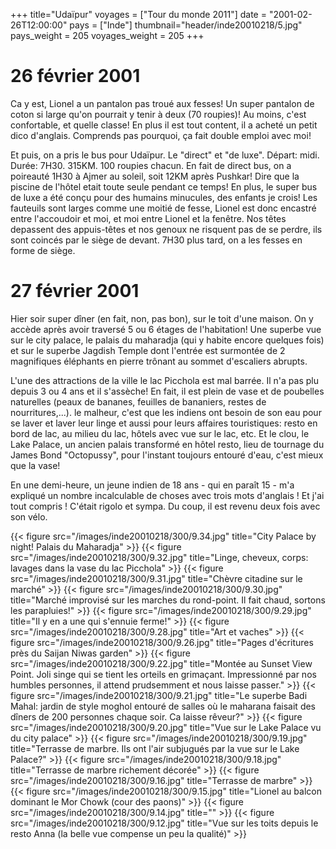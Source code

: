 +++
title="Udaïpur"
voyages = ["Tour du monde 2011"]
date = "2001-02-26T12:00:00"
pays = ["Inde"]
thumbnail="header/inde20010218/5.jpg"
pays_weight = 205
voyages_weight = 205
+++
# 26 février 2001

Ca y est, Lionel a un pantalon pas troué aux fesses! Un super pantalon de coton 
si large qu'on pourrait y tenir à deux (70 roupies)! Au moins, c'est confortable, 
et quelle classe! En plus il est tout content, il a acheté un petit dico d'anglais. 
Comprends pas pourquoi, ça fait double emploi avec moi! 

Et puis, on a pris le bus pour Udaïpur. Le "direct" et "de luxe". Départ: midi. 
Durée: 7H30. 315KM. 100 roupies chacun. En fait de direct bus, on a poireauté 
1H30 à Ajmer au soleil, soit 12KM après Pushkar! Dire que la piscine de l'hôtel 
etait toute seule pendant ce temps! En plus, le super bus de luxe a été conçu 
pour des humains minucules, des enfants je crois! Les fauteuils sont larges 
comme une moitié de fesse, Lionel est donc encastré entre l'accoudoir et moi, 
et moi entre Lionel et la fenêtre. Nos têtes depassent des appuis-têtes et nos 
genoux ne risquent pas de se perdre, ils sont coincés par le siège de devant. 
7H30 plus tard, on a les fesses en forme de siège. 

# 27 février 2001

Hier soir super dîner (en fait, non, pas bon), sur le toit d'une maison. On 
y accède après avoir traversé 5 ou 6 étages de l'habitation! Une superbe vue 
sur le city palace, le palais du maharadja (qui y habite encore quelques fois) 
et sur le superbe Jagdish Temple dont l'entrée est surmontée de 2 magnifiques 
éléphants en pierre trônant au sommet d'escaliers abrupts. 

L'une des attractions de la ville le lac Picchola est mal barrée. Il n'a pas 
plu depuis 3 ou 4 ans et il s'assèche! En fait, il est plein de vase et de poubelles 
naturelles (peaux de bananes, feuilles de bananiers, restes de nourritures,...). 
le malheur, c'est que les indiens ont besoin de son eau pour se laver et laver 
leur linge et aussi pour leurs affaires touristiques: resto en bord de lac, 
au milieu du lac, hôtels avec vue sur le lac, etc. Et le clou, le Lake Palace, 
un ancien palais transformé en hôtel resto, lieu de tournage du James Bond "Octopussy", 
pour l'instant toujours entouré d'eau, c'est mieux que la vase! 

En une demi-heure, un jeune indien de 18 ans - qui en paraît 15 - m'a expliqué 
un nombre incalculable de choses avec trois mots d'anglais ! Et j'ai tout compris 
! C'était rigolo et sympa. Du coup, il est revenu deux fois avec son vélo. 


<div id="TOTO">{{< figure src="/images/inde20010218/300/9.34.jpg" title="City Palace by night! Palais du Maharadja" >}}
{{< figure src="/images/inde20010218/300/9.32.jpg" title="Linge, cheveux, corps: lavages dans la vase du lac Picchola" >}}
{{< figure src="/images/inde20010218/300/9.31.jpg" title="Chèvre citadine sur le marché" >}}
{{< figure src="/images/inde20010218/300/9.30.jpg" title="Marché improvisé sur les marches du rond-point. Il fait chaud, sortons les parapluies!" >}}
{{< figure src="/images/inde20010218/300/9.29.jpg" title="Il y en a une qui s'ennuie ferme!" >}}
{{< figure src="/images/inde20010218/300/9.28.jpg" title="Art et vaches" >}}
{{< figure src="/images/inde20010218/300/9.26.jpg" title="Pages d'écritures près du Saijan Niwas garden" >}}
{{< figure src="/images/inde20010218/300/9.22.jpg" title="Montée au Sunset View Point. Joli singe qui se tient les orteils en grimaçant. Impressionné par nos humbles personnes, il attend prudsemment et nous laisse passer." >}}
{{< figure src="/images/inde20010218/300/9.21.jpg" title="Le superbe Badi Mahal: jardin de style moghol entouré de salles où le maharana faisait des dîners de 200 personnes chaque soir. Ca laisse rêveur?" >}}
{{< figure src="/images/inde20010218/300/9.20.jpg" title="Vue sur le Lake Palace vu du city palace" >}}
{{< figure src="/images/inde20010218/300/9.19.jpg" title="Terrasse de marbre. Ils ont l'air subjugués par la vue sur le Lake Palace?" >}}
{{< figure src="/images/inde20010218/300/9.18.jpg" title="Terrasse de marbre richement décorée" >}}
{{< figure src="/images/inde20010218/300/9.16.jpg" title="Terrasse de marbre" >}}
{{< figure src="/images/inde20010218/300/9.15.jpg" title="Lionel au balcon dominant le Mor Chowk (cour des paons)" >}}
{{< figure src="/images/inde20010218/300/9.14.jpg" title="" >}}
{{< figure src="/images/inde20010218/300/9.12.jpg" title="Vue sur les toits depuis le resto Anna (la belle vue compense un peu la qualité)" >}}
</DIV>

